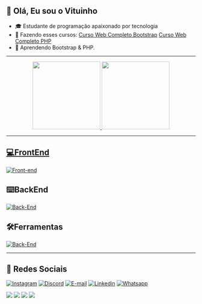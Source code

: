 ## 👋 Olá, Eu sou o Vituinho

- 🎓 Estudante de programação apaixonado por tecnologia
- 🌱 Fazendo esses cursos: [Curso Web Completo Bootstrap](https://github.com/VItuinho/CursoWebCompletoBootstrap) [Curso Web Completo PHP](https://github.com/VItuinho/CursoWebCompletoPHP)
- 🧠 Aprendendo Bootstrap & PHP.

---
<div align="center">
  <a href="https://github.com/vituinho">
  <img height="180em" src="https://github-readme-stats.vercel.app/api?username=vituinho&show_icons=true&theme=tokyonight&include_all_commits=true&count_private=true"/>
  <img height="180em" src="https://github-readme-stats.vercel.app/api/top-langs/?username=vituinho&layout=compact&langs_count=7&theme=tokyonight"/>
</div>
</div>
    
---

## 💻FrontEnd
[![Front-end](https://skillicons.dev/icons?i=html,css,js,bootstrap)](https://skillicons.dev)

## ⌨️​BackEnd

[![Back-End](https://skillicons.dev/icons?i=cs,mysql,php)](https://skillicons.dev)

## 🛠️Ferramentas

[![Back-End](https://skillicons.dev/icons?i=git,xampp,vscode,visualstudio)](https://skillicons.dev)

---

## 📱 Redes Sociais

<div> 

  [![Instagram](https://skillicons.dev/icons?i=instagram)](https://www.instagram.com/victor.emoraes/)
  [![Discord](https://skillicons.dev/icons?i=discord)](https://discord.gg/RHFpjCJS)
  [![E-mail](https://skillicons.dev/icons?i=gmail)](mailto:trabalhovictor531@gmail.com)
  [![Linkedin](https://skillicons.dev/icons?i=linkedin)](https://www.linkedin.com/in/victor-emanuel-669091234/)
  [![Whatsapp](https://skillicons.dev/icons?i=whatsapp)](https://wa.me/44920009524?text=Eae%20vim%20pelo%20Github%20)
  
  <a href="https://www.instagram.com/victor.emoraes/" target="_blank"><img src="https://img.shields.io/badge/-Instagram-%23E4405F?style=for-the-badge&logo=instagram&logoColor=white" target="_blank"></a>
 <a href="https://discord.gg/RHFpjCJS" target="_blank"><img src="https://img.shields.io/badge/Discord-7289DA?style=for-the-badge&logo=discord&logoColor=white" target="_blank"></a> 
  <a href = "mailto:trabalhovictor531@gmail.com"><img src="https://img.shields.io/badge/-Gmail-%23333?style=for-the-badge&logo=gmail&logoColor=white" target="_blank"></a>
  <a href="https://www.linkedin.com/in/victor-emanuel-669091234/" target="_blank"><img src="https://img.shields.io/badge/-LinkedIn-%230077B5?style=for-the-badge&logo=linkedin&logoColor=white" target="_blank"></a> 
</div>


